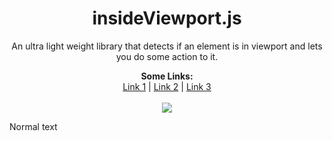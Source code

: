  <h1 align="center">insideViewport.js</h1>
<p align="center">An ultra light weight library that detects if an element is in viewport and lets you do some action to it.</p>
<p align="center">
  <b>Some Links:</b><br>
  <a href="#">Link 1</a> |
  <a href="#">Link 2</a> |
  <a href="#">Link 3</a>
  <br><br>
  <img src="http://s.4cdn.org/image/title/105.gif">
</p>

Normal text
